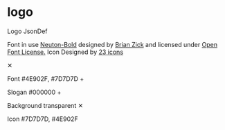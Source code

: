 # logo
Logo JsonDef




Font in use <a target="_blank" href="https://fonts.google.com/specimen/Neuton">Neuton-Bold</a> designed by
<a target="_blank" href="https://brianskywalker.deviantart.com/">Brian Zick</a>
and licensed under
<a target="_blank" href="http://scripts.sil.org/cms/scripts/page.php?site_id=nrsi&amp;id=OFL_web">Open Font License.</a>
  Icon Designed by
  <a target="_blank" href="https://thenounproject.com/x09231986x">23 icons</a>
  
  
  ✕

Font
#4E902F, #7D7D7D
+

Slogan
#000000
+

Background
transparent
✕

Icon
#7D7D7D, #4E902F
